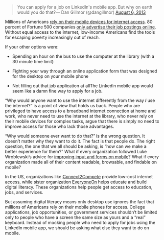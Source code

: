 



> You can apply for a job on LinkedIn's mobile app. But why on earth would you do
> that?— Dan Gillmor (@dangillmor) [August 6,
> 2013](https://twitter.com/dangillmor/statuses/364544936987086848)

Millions of Americans [rely on their mobile devices for internet
access](http://www.pewinternet.org/Reports/2012/Cell-Internet-Use-2012/Main-Findings/Cell-Internet-Use.aspx).
80 percent of Fortune 500 companies [only advertise their job postings
online](http://www.huffingtonpost.com/2012/03/01/internet-access-digital-age_n_1285423.html). Without equal
access to the internet, low-income Americans find the tools for escaping poverty increasingly out of
reach.

If your other options were:

 *  Spending an hour on the bus to use the computer at the library (with a 30 minute time limit)

 *  Fighting your way through an online application form that was designed for the desktop on your mobile
phone

 *  Not filling out that job application at allThe LinkedIn mobile app would seem like a damn fine
way to apply for a job.

“Why would anyone want to use the internet differently from the way *I* use the internet?” is a point of
view that holds us back. People who are privileged to have access to a broadband internet connection at home
and work, who never need to use the internet at the library, who never rely on their mobile devices for
complex tasks, argue that there is simply no need to improve access for those who lack those advantages.

“Why would someone ever want to do that?” is the wrong question. It doesn’t matter why they want to do
it. The fact is that people do. The right question, the one that we all should be asking, is “how can we
make a better experience for them?” What if every organization followed Luke Wroblewski’s advice for
[improving input and forms on mobile](http://adactio.com/journal/6051/)? What if every organization made all
of their content readable, browsable, and findable on mobile?

In the US, organizations like [Connect2Compete](http://www.connect2compete.org/index.php) provide low-cost
internet access, while sister organization [EveryoneOn](http://www.everyoneon.org/) helps educate and build
digital literacy. These organizations help people get access to education, jobs, and services. 

But assuming digital literacy means only desktop use ignores the fact that millions of Americans rely on their
mobile phones for access. College applications, job opportunities, or government services shouldn’t be
limited only to people who have a screen the same size as yours and a “real” keyboard. Instead of mocking
people who need to apply for jobs using the LinkedIn mobile app, we should be asking what else they want to do
on mobile.